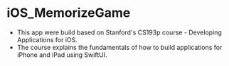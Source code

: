 # iOS_MemorizeGame

- This app were build based on Stanford's CS193p course - Developing Applications for iOS. 
- The course explains the fundamentals of how to build applications for iPhone and iPad using SwiftUI.
